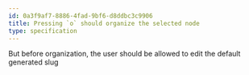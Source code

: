 ```yaml
---
id: 0a3f9af7-8886-4fad-9bf6-d8ddbc3c9906
title: Pressing `o` should organize the selected node
type: specification
---
```


But before organization, the user should be allowed to edit the default generated slug
